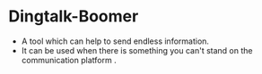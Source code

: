 # Dingtalk-Boomer
* A tool which can help to send endless information.<br>
* It can be used when there is something you can't stand on the communication platform .<br>
